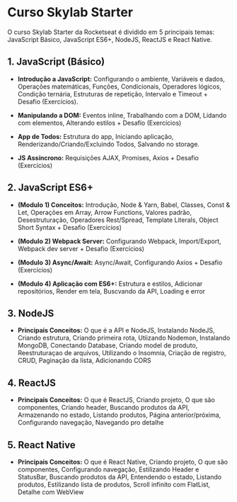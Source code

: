 # Curso Skylab Starter 

O curso Skylab Starter da Rocketseat é dividido em 5 principais temas: JavaScript Básico, JavaScript ES6+, NodeJS, ReactJS e React Native.


## 1. JavaScript (Básico) ##

- **Introdução a JavaScript:** Configurando o ambiente, Variáveis e dados, Operações matemáticas, Funções, Condicionais, Operadores lógicos, Condição ternária, Estruturas de repetição, Intervalo e Timeout + Desafio (Exercícios). 

- **Manipulando a DOM:** Eventos inline, Trabalhando com a DOM, Lidando com elementos, Alterando estilos + Desafío (Exercícios)

-  **App de Todos:** Estrutura do app, Iniciando aplicação, Renderizando/Criando/Excluindo Todos, Salvando no storage.

- **JS Assíncrono:** Requisições AJAX, Promises, Axios + Desafio (Exercícios)


## 2. JavaScript ES6+ ##

- **(Modulo 1) Conceitos:** Introdução, Node & Yarn, Babel, Classes, Const & Let, Operações em Array, Arrow Functions, Valores padrão, Desestruturação, Operadores Rest/Spread, Template Literals, Object Short Syntax + Desafio (Exercícios)

- **(Modulo 2) Webpack Server:** Configurando Webpack, Import/Export, Webpack dev server + Desafio (Exercícios)

- **(Modulo 3) Async/Await:**  Async/Await, Configurando Axios + Desafio (Exercícios)

- **(Modulo 4) Aplicação com ES6+:** Estrutura e estilos, Adicionar repositórios, Render em tela, Buscvando da API, Loading e error


## 3. NodeJS ##

- **Principais Conceitos:** O que é a API e NodeJS, Instalando NodeJS, Criando estrutura, Criando primeira rota, Utiizando Nodemon, Instalando MongoDB, Conectando Database, Criando model de produto, Reestruturaçao de arquivos, Utilizando o Insomnia, Criação de registro, CRUD, Paginação da lista, Adicionando CORS


## 4. ReactJS ##

- **Principais Conceitos:** O que é ReactJS, Criando projeto, O que são componentes, Criando header, Buscando produtos da API, Armazenando no estado, Listando produtos, Página anterior/próxima, Configurando navegação, Navegando pro detalhe


## 5. React Native ##

- **Principais Conceitos:** O que é React Native, Criando projeto, O que são componentes, Configurando navegação, Estilizando Header e StatusBar, Buscando produtos da API, Entendendo o estado, Listando produtos, Estilizando lista de produtos, Scroll infinito com FlatList, Detalhe com WebView